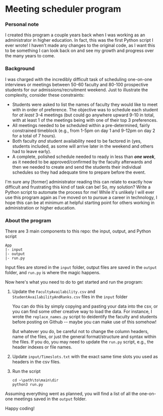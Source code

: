 # Meeting scheduler program

### Personal note

I created this program a couple years back when I was working as an administrator in higher education. In fact, this was the first Python script I ever wrote! I haven't made any changes to the original code, as I want this to be something I can look back on and see my growth and progress over the many years to come.

### Background

I was charged with the incredibly difficult task of scheduling one-on-one interviews or meetings between 50-60 faculty and 80-100 prospective students for our admissions/recruitment weekend. Just to illustrate the complexity, consider these constraints:
- Students were asked to list the names of faculty they would like to meet with in order of preference. The objective was to schedule each student for _at least_ 3-4 meetings (but could go anywhere upward 9-10 in total, with at least 1 of the meetings being with one of their top 3 preferences.
- All meetings needed to be scheduled within a pre-determined, fairly constrained timeblock (e.g., from 1-5pm on day 1 and 9-12pm on day 2 for a total of 7 hours).
- Both faculty _and_ student availability need to be factored in (yes, students included, as some will arrive later in the weekend and others had to leave early).
- A complete, polished schedule needed to ready in less than **_one week_**, as it needed to be approved/confirmed by the faculty afterwards and then we needed to create and send the students their individual schedules so they had adequate time to prepare before the event.

I'm sure any [former] administrator reading this can relate to exactly how difficult and frustrating this kind of task can be! So, my solution? Write a Python script to automate the process for me! While it's unlikely I will ever use this program again as I've moved on to pursue a career in technology, I hope this can be at minimum at helpful starting point for others working in administration or higher education.


### About the program

There are 3 main components to this repo: the input, output, and Python script

    App
    |- input
    |- output
    |- run.py

Input files are stored in the `input` folder, output files are saved in the `output` folder, and `run.py` is where the magic happens.

Now here's what you need to do to get started and run the program:

1. Update the `FacultyAvailability.csv` and `StudentAvailabilityAndRanks.csv` files in the `input` folder
    
    You can do this by simply copying and pasting your data into the csv, or you can find some other creative way to load the data. For instance, I wrote the `replace_names.py` script to deidentify the faculty and students before posting on Github -- maybe you can make use of this somehow!

    But whatever you do, be careful not to change the column headers, name of the files, or just the general format/structure and syntax within the files. If you do, you may need to update the `run.py` script, e.g., the header indexes or file names.

2. Update `input/Timeslots.txt` with the exact same time slots you used as headers in the csv files. 

3. Run the script

    ```
    cd ~\path\to\main\dir
    python3 run.py
    ```

Assuming everything went as planned, you will find a list of all the one-on-one meetings saved in the `output` folder. 

Happy coding!